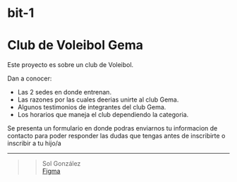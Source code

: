 # bit-1
# Club de Voleibol Gema

Este proyecto es sobre un club de Voleibol.

Dan a conocer:
- Las 2 sedes en donde entrenan.
- Las razones por las cuales deerias unirte al club Gema.
- Algunos testimonios de integrantes del club Gema.
- Los horarios que maneja el club dependiendo la categoria.

Se presenta un formulario en donde podras enviarnos tu informacion de contacto para poder responder las dudas que tengas antes de inscribirte o inscribir a tu hijo/a

---

>> Sol González  
[Figma](https://www.figma.com/design/8CkwB2ZLdHahXFkG4jxRjA/Volley?node-id=0-1&p=f&t=rUYsYdS34EWk95Mx-0)